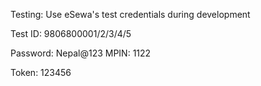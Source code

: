 Testing: Use eSewa's test credentials during development

Test ID: 9806800001/2/3/4/5

Password: 
Nepal@123
MPIN: 1122

Token: 123456